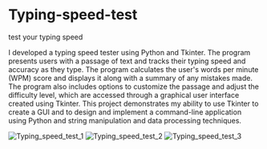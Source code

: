 # Typing-speed-test
test your typing speed

I developed a typing speed tester using Python and Tkinter. The program presents users with a passage of text and tracks their typing speed and accuracy as they type. The program calculates the user's words per minute (WPM) score and displays it along with a summary of any mistakes made. The program also includes options to customize the passage and adjust the difficulty level, which are accessed through a graphical user interface created using Tkinter. This project demonstrates my ability to use Tkinter to create a GUI and to design and implement a command-line application using Python and string manipulation and data processing techniques.

![Typing_speed_test_1](https://user-images.githubusercontent.com/44795737/211899572-2fb66b14-5f88-4cde-a2a2-38acd8464dd0.jpg)
![Typing_speed_test_2](https://user-images.githubusercontent.com/44795737/211899557-66a0f100-3217-43e3-b6dc-989d5c9f029b.jpg)
![Typing_speed_test_3](https://user-images.githubusercontent.com/44795737/211899567-906e4ec6-c9f8-45a4-9976-d499816f68ff.jpg)

